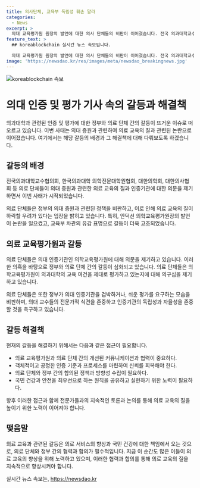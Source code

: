 ```yaml
---
title: 의사단체, 교육부 독립성 훼손 말라
categories:
  - News
excerpt: >
  의대 교육평가원 원장의 발언에 대한 의사 단체들의 비판이 이어졌습니다. 전국 의과대학교수협의회, 한국 의과대학 의학전문대학원협회, 대한의학회, 대한의사협회는 교육부의 브리핑을 통해 인증기관을 겁박하거나 쉬운 평가를 요구하는 것으로 비판하며, 의대 증원과 관련해 의대 교수들의 전문적 식견을 존중하고 의평원의 독립성과 자율성을 존중해야 한다고 촉구했습니다. 이에 교육부는 의대의 교육 여건을 평가해 인증하는 역할을 하는 의평원의 독립성과 자율성을 지켜야 한다고 밝혔습니다.
feature_text: >
  ## koreablockchain 실시간 뉴스 속보입니다.

  의대 교육평가원 원장의 발언에 대한 의사 단체들의 비판이 이어졌습니다. 전국 의과대학교수협의회, 한국 의과대학 의학전문대학원협회, 대한의학회, 대한의사협회는 교육부의 브리핑을 통해 인증기관을 겁박하거나 쉬운 평가를 요구하는 것으로 비판하며, 의대 증원과 관련해 의대 교수들의 전문적 식견을 존중하고 의평원의 독립성과 자율성을 존중해야 한다고 촉구했습니다. 이에 교육부는 의대의 교육 여건을 평가해 인증하는 역할을 하는 의평원의 독립성과 자율성을 지켜야 한다고 밝혔습니다.
image: 'https://newsdao.kr/res/images/meta/newsdao_breakingnews.jpg'
---
```


<p><img src="https://newsdao.kr/res/images/meta/newsdao_breakingnews.jpg" alt="koreablockchain 속보" /></p>

<h1>의대 인증 및 평가 기사 속의 갈등과 해결책</h1>

<p data-ke-size="size16"></p>

<p>의과대학과 관련된 인증 및 평가에 대한 정부와 의료 단체 간의 갈등이 뜨거운 이슈로 떠오르고 있습니다. 이번 사태는 의대 증원과 관련하여 의료 교육의 질과 관련된 논란으로 이어졌습니다. 여기에서는 해당 갈등의 배경과 그 해결책에 대해 다뤄보도록 하겠습니다.</p>

<h2 data-ke-size="size26">갈등의 배경</h2>

<p>전국의과대학교수협의회, 한국의과대학 의학전문대학원협회, 대한의학회, 대한의사협회 등 의료 단체들이 의대 증원과 관련한 의료 교육의 질과 인증기관에 대한 의문을 제기하면서 이번 사태가 시작되었습니다.</p>

<p>의료 단체들은 정부의 의대 증원과 관련된 정책을 비판하고, 이로 인해 의료 교육의 질이 하락할 우려가 있다는 입장을 밝히고 있습니다. 특히, 안덕선 의학교육평가원장의 발언이 논란을 일으켰고, 교육부 차관의 유감 표명으로 갈등이 더욱 고조되었습니다.</p>

<h2 data-ke-size="size26">의료 교육평가원과 갈등</h2>

<p>의료 단체들은 의대 인증기관인 의학교육평가원에 대해 의문을 제기하고 있습니다. 이러한 의혹을 바탕으로 정부와 의료 단체 간의 갈등이 심화되고 있습니다. 의료 단체들은 의학교육평가원이 의과대학의 교육 여건을 제대로 평가하고 있는지에 대해 의구심을 제기하고 있습니다.</p>

<p>의료 단체들은 또한 정부가 의대 인증기관을 겁박하거나, 쉬운 평가를 요구하는 모습을 비판하며, 의대 교수들의 전문가적 식견을 존중하고 인증기관의 독립성과 자율성을 존중할 것을 촉구하고 있습니다.</p>

<h2 data-ke-size="size26">갈등 해결책</h2>

<p>현재의 갈등을 해결하기 위해서는 다음과 같은 접근이 필요합니다.</p>

<ul>
    <li>의료 교육평가원과 의료 단체 간의 개선된 커뮤니케이션과 협력이 중요하다.</li>
    <li>객체적이고 공정한 인증 기준과 프로세스를 마련하여 신뢰를 회복해야 한다.</li>
    <li>의료 단체와 정부 간의 합의된 정책과 방향성 수립이 필요하다.</li>
    <li>국민 건강과 안전을 최우선으로 하는 원칙을 공유하고 실현하기 위한 노력이 필요하다.</li>
</ul>

<p data-ke-size="size16"></p>

<p>향후 이러한 접근과 함께 전문가들과의 지속적인 토론과 논의를 통해 의료 교육의 질을 높이기 위한 노력이 이어져야 합니다.</p>

<h2 data-ke-size="size26">맺음말</h2>

<p>의료 교육과 관련된 갈등은 의료 서비스의 향상과 국민 건강에 대한 책임에서 오는 것으로, 의료 단체와 정부 간의 협력과 합의가 필수적입니다. 지금 이 순간도 많은 이들이 의료 교육의 향상을 위해 노력하고 있으며, 이러한 협력과 합의를 통해 의료 교육의 질을 지속적으로 향상시켜야 합니다. </p>
실시간 뉴스 속보는, <a href="https://newsdao.kr" rel="dofollow">https://newsdao.kr</a>


